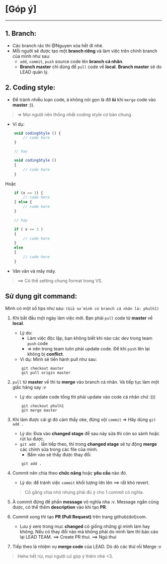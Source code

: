 

# [Góp ý]

***

## 1. Branch:

* Các branch rác thì @Nguyen xóa hết đi nhé.
* Mỗi người sẽ được tạo một **branch riêng** và làm việc trên chính branch của mình như sau:
    * `add`, `commit`, `push` source code lên **branch cá nhân**.
	* **Branch master** chỉ dùng để `pull` code về **local**. **Branch master** sẽ do LEAD quản lý.



## 2. Coding style:
* Để tránh nhiễu loạn code, à không nói gọn là đỡ ***lú*** khi `merge` code vào **master** :)).

> => Mọi người nên thống nhất coding style cơ bản chung.
* Ví dụ:

```js
    void codingStyle () {
        // code here
    }

    // hay

    void codingStyle ()
    {
        // code here
    }
```

Hoặc

```js
    if (x == 3) {
        // code here
    } else {
        // code here
    }

    // hay

    if ( x == 3 )
    {
        // code here
    }
    else
    {
        // code here
    }
```

* Vân vân và mây mây.

> ==> Có thể setting chung format trong VS.


## Sử dụng git command:
Mình có một số tips như sau: `(Giả sử mình có branch cá nhân là: phulh1)`
1. Khi bắt đầu một ngày làm việc mới. Bạn phải `pull` code từ **master** về **local**.
    * Lý do:
        * Làm việc độc lập, bạn không biết khi nào các dev trong team `push` code
        * => nên trong team luôn phải update code. Để khi `push` lên lại không bị **conflict**.
    * Ví dụ: Mình sẽ tiến hành pull như sau:

    ```
        git checkout master
        git pull origin master
    ```

2. `pull` từ **master** về thì ta **merge** vào branch cá nhân. Và tiếp tục làm một giấc hăng say :v
    * Lý do: update code tổng thì phải update vào code cá nhân chứ :)))

    ```
        git checkout phulh1
        git merge master
    ```

3. Khi làm được cái gì đó cảm thấy oke, đừng vội `commit` => Hãy dùng `git add .`
    * Lý do: Đưa vào **changed stage** để sau này sửa thì còn so sánh hoặc rút lui được.
	* `git add .` lần tiếp theo, thì trong **changed stage** sẽ tự động **merge** các chỉnh sửa trong các file của mình.
	    * Bấm vào sẽ thấy được thay đổi.

    ```
        git add .
    ```

4. Commit nên chia theo **chức năng** hoặc **yêu cầu** nào đó.
	* Lý do: để tránh việc `commit` khối lượng lớn lên ==> rất khó revert.
	> Cố gắng chia nhỏ nhưng phải đủ ý cho 1 commit có nghĩa.
5. À commit đừng để phần **message** vô nghĩa nha :v. Message ngắn cũng được, có thể thêm **description** vào khi tạo **PR**.
6. Commit xong thì tạo **PR (Pull Request)** trên trang github(dot)com.
	* Lưu ý xem trong mục **changed** có giống những gì mình làm hay không. Nếu có thay đổi nào mà không phải do mình làm thì báo cáo lại LEAD TEAM. ==> Create PR thui. ==> Ngủ thui
7. Tiếp theo là nhiệm vụ **merge code** của LEAD. Dò dò các thứ rồi Merge :v

> Hehe hết rùi, mọi người cứ góp ý thêm nhé <3.